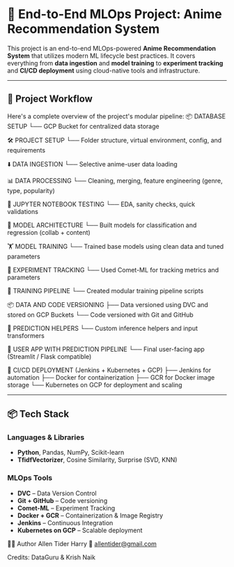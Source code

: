 # 🧠 End-to-End MLOps Project: Anime Recommendation System

This project is an end-to-end MLOps-powered **Anime Recommendation System** that utilizes modern ML lifecycle best practices. It covers everything from **data ingestion** and **model training** to **experiment tracking** and **CI/CD deployment** using cloud-native tools and infrastructure.

---

## 🚀 Project Workflow

Here's a complete overview of the project's modular pipeline:
📦 DATABASE SETUP └── GCP Bucket for centralized data storage

🛠️ PROJECT SETUP └── Folder structure, virtual environment, config, and requirements

⬇️ DATA INGESTION └── Selective anime-user data loading

📊 DATA PROCESSING └── Cleaning, merging, feature engineering (genre, type, popularity)

📒 JUPYTER NOTEBOOK TESTING └── EDA, sanity checks, quick validations

🧠 MODEL ARCHITECTURE └── Built models for classification and regression (collab + content)

🏋️ MODEL TRAINING └── Trained base models using clean data and tuned parameters

🔗 EXPERIMENT TRACKING └── Used Comet-ML for tracking metrics and parameters

🧪 TRAINING PIPELINE └── Created modular training pipeline scripts

📦 DATA AND CODE VERSIONING ├── Data versioned using DVC and stored on GCP Buckets └── Code versioned with Git and GitHub

🧩 PREDICTION HELPERS └── Custom inference helpers and input transformers

🧾 USER APP WITH PREDICTION PIPELINE └── Final user-facing app (Streamlit / Flask compatible)

🚢 CI/CD DEPLOYMENT (Jenkins + Kubernetes + GCP) ├── Jenkins for automation ├── Docker for containerization ├── GCR for Docker image storage └── Kubernetes on GCP for deployment and scaling


---

## 📦 Tech Stack

### Languages & Libraries
- **Python**, Pandas, NumPy, Scikit-learn
- **TfidfVectorizer**, Cosine Similarity, Surprise (SVD, KNN)

### MLOps Tools
- **DVC** – Data Version Control
- **Git + GitHub** – Code versioning
- **Comet-ML** – Experiment Tracking
- **Docker + GCR** – Containerization & Image Registry
- **Jenkins** – Continuous Integration
- **Kubernetes on GCP** – Scalable deployment

🧑‍💻 Author
Allen Tider Harry
📧 allentider@gmail.com


Credits:
DataGuru & Krish Naik



